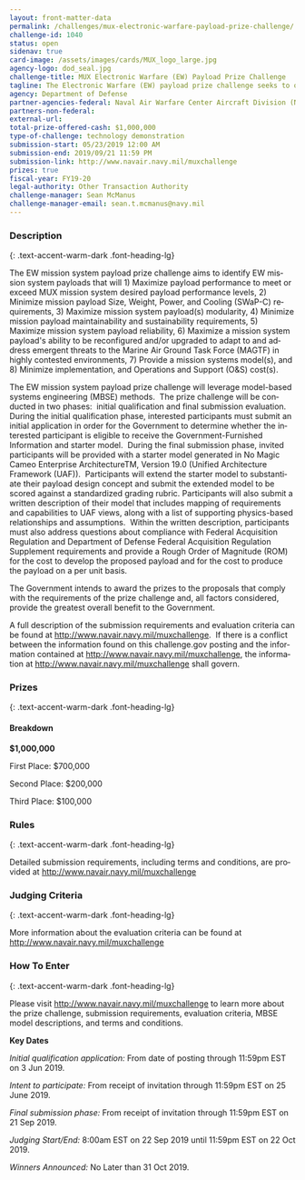 ```yaml
---
layout: front-matter-data
permalink: /challenges/mux-electronic-warfare-payload-prize-challenge/
challenge-id: 1040
status: open
sidenav: true
card-image: /assets/images/cards/MUX_logo_large.jpg
agency-logo: dod_seal.jpg
challenge-title: MUX Electronic Warfare (EW) Payload Prize Challenge
tagline: The Electronic Warfare (EW) payload prize challenge seeks to obtain information, performance capabilities, and technical data on mission system payload technologies to inform the development and acquisition strategy for the Marine Air Ground Task Force, Unmanned Aircraft System, Expeditionary (MUX) Program.
agency: Department of Defense
partner-agencies-federal: Naval Air Warfare Center Aircraft Division (NAWCAD)
partners-non-federal: 
external-url:
total-prize-offered-cash: $1,000,000
type-of-challenge: technology demonstration
submission-start: 05/23/2019 12:00 AM
submission-end: 2019/09/21 11:59 PM
submission-link: http://www.navair.navy.mil/muxchallenge 
prizes: true
fiscal-year: FY19-20
legal-authority: Other Transaction Authority
challenge-manager: Sean McManus
challenge-manager-email: sean.t.mcmanus@navy.mil
---
```




<!-- Description start -->
### Description
{: .text-accent-warm-dark .font-heading-lg}

<div class="description">
                          <p><span lang="EN">The EW mission system payload prize challenge aims to identify EW mission system payloads that will 1) Maximize payload performance to meet or exceed MUX mission system desired payload performance levels, 2) Minimize mission payload Size, Weight, Power, and Cooling (SWaP-C) requirements, 3) Maximize mission system payload(s) modularity, 4) Minimize mission payload maintainability and sustainability requirements, 5) Maximize mission system payload reliability, 6) Maximize a mission system payload's ability to be reconfigured and/or upgraded to adapt to and address emergent threats to the Marine Air Ground Task Force (MAGTF) in highly contested environments, 7) Provide a mission systems model(s), and 8) Minimize implementation, and Operations and Support (O&amp;S) cost(s).</span></p>
<p><span lang="EN">The EW mission system payload prize challenge will leverage model-based systems engineering (MBSE) methods.&nbsp; The prize challenge will be conducted in two phases:&nbsp; initial qualification and final submission evaluation.&nbsp; During the initial qualification phase, interested participants must submit an initial application in order for the Government to determine whether the interested participant is eligible to receive the Government-Furnished Information and starter model.&nbsp; During the final submission phase, invited participants will be provided with a starter model generated in No Magic Cameo Enterprise ArchitectureTM, Version 19.0 (Unified Architecture Framework (UAF)).&nbsp; Participants will extend the starter model to substantiate their payload design concept and submit the extended model to be scored against a standardized grading rubric. Participants will also submit a written description of their model that includes mapping of requirements and capabilities to UAF views, along with a list of supporting physics-based relationships and assumptions.&nbsp; Within the written description, participants must also address questions about compliance with </span><span lang="EN">Federal Acquisition Regulation and Department of Defense Federal Acquisition Regulation Supplement requirements and provide a Rough Order of Magnitude (ROM) for the cost to develop the proposed payload and for the cost to produce the payload on a per unit basis.&nbsp;</span></p>
<p><span lang="EN">The Government intends to award the prizes to the proposals that comply with the requirements of the prize challenge and, all factors considered, provide the greatest overall benefit to the Government.</span></p>
<p><span lang="EN">A full description of the submission requirements and evaluation criteria can be found at </span><span lang="EN"><a href="http://www.navair.navy.mil/muxchallenge" target="_blank" rel="noopener">http://www.navair.navy.mil/muxchallenge</a></span><span lang="EN">.&nbsp; If there is a conflict between the information found on this challenge.gov posting and the information contained at </span><span lang="EN"><a href="http://www.navair.navy.mil/muxchallenge" target="_blank" rel="noopener">http://www.navair.navy.mil/muxchallenge</a></span><span lang="EN">, the information at </span><span lang="EN"><a href="http://www.navair.navy.mil/muxchallenge" target="_blank" rel="noopener">http://www.navair.navy.mil/muxchallenge</a></span><span lang="EN"> shall govern.</span></p>
              </div>
              
<!-- Prizes start -->
### Prizes
{: .text-accent-warm-dark .font-heading-lg}

<div class="prize-item">
        <h4 class="text-primary">Breakdown</h4>
                          <p class="prize"><strong>$1,000,000</strong></p>
                          <div class="description">
            <p><span lang="EN">First Place: $700,000</span></p>
<p><span lang="EN">Second Place: $200,000</span></p>
<p><span lang="EN">Third Place: $100,000</span></p>
          </div>

<!-- Rules start -->
### Rules 
{: .text-accent-warm-dark .font-heading-lg}

<div class="description">
        <p><span lang="EN">Detailed submission requirements, including terms and conditions, are provided at </span><span lang="EN"><a href="http://www.navair.navy.mil/muxchallenge" target="_blank" rel="noopener">http://www.navair.navy.mil/muxchallenge</a></span></p>
      </div>

<!-- Judging start -->
### Judging Criteria
{: .text-accent-warm-dark .font-heading-lg}

<div class="judging-criterias">
        <div class="prize-item">
                                      <p><span lang="EN">More information about the evaluation criteria can be found at </span><span lang="EN"><a href="http://www.navair.navy.mil/muxchallenge" target="_blank" rel="noopener">http://www.navair.navy.mil/muxchallenge</a></span></p>
                   </div>
    </div>

<!--  How To Enter start -->
### How To Enter
{: .text-accent-warm-dark .font-heading-lg}

<div class="description">
        <p><span lang="EN">Please visit </span><span lang="EN"><a href="http://www.navair.navy.mil/muxchallenge" target="_blank" rel="noopener">http://www.navair.navy.mil/muxchallenge</a></span>&nbsp;to learn more about the prize challenge, submission requirements, evaluation criteria, MBSE model descriptions, and terms and conditions.</p>
<p><strong>Key Dates</strong></p>
<p><em><span lang="EN">Initial qualification application: </span></em><span lang="EN">From date of posting through 11:59pm EST on 3 Jun 2019. </span></p>
<p><em><span lang="EN">Intent to participate: </span></em><span lang="EN">From receipt of invitation through 11:59pm EST on 25 June 2019.</span></p>
<p><em><span lang="EN">Final submission phase: </span></em><span lang="EN">From receipt of invitation through 11:59pm EST on 21 Sep 2019.</span></p>
<p><em><span lang="EN">Judging Start/End: </span></em><span lang="EN">8:00am EST on 22 Sep 2019 until 11:59pm EST on 22 Oct 2019.</span></p>
<p><em><span lang="EN">Winners Announced: </span></em><span lang="EN">No Later than 31 Oct 2019.</span></p>
      </div>
